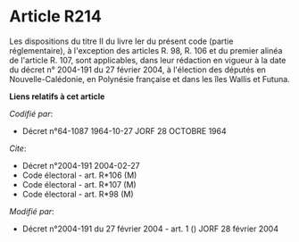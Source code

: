 # Article R214

Les dispositions du titre II du livre Ier du présent code (partie réglementaire), à l'exception des articles R. 98, R. 106 et
du premier alinéa de l'article R. 107, sont applicables, dans leur rédaction en vigueur à la date du décret n° 2004-191 du 27
février 2004, à l'élection des députés en Nouvelle-Calédonie, en Polynésie française et dans les îles Wallis et Futuna.

**Liens relatifs à cet article**

_Codifié par_:

  - Décret n°64-1087 1964-10-27 JORF 28 OCTOBRE 1964

_Cite_:

  - Décret n°2004-191 2004-02-27
  - Code électoral - art. R*106 (M)
  - Code électoral - art. R*107 (M)
  - Code électoral - art. R*98 (M)

_Modifié par_:

  - Décret n°2004-191 du 27 février 2004 - art. 1 () JORF 28 février 2004
